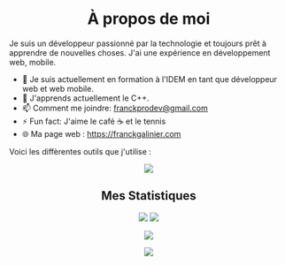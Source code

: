 <h1 align="center"> À propos de moi</h1>

Je suis un développeur passionné par la technologie et toujours prêt à apprendre de nouvelles choses. J'ai une expérience en développement web, mobile.

- 🔭 Je suis actuellement en formation à l'IDEM en tant que développeur web et web mobile.
- 🌱 J'apprends actuellement le C++.
- 📫 Comment me joindre: franckprodev@gmail.com
- ⚡ Fun fact: J'aime le café ☕ et le tennis
- 🌐 Ma page web : https://franckgalinier.com

Voici les diffèrentes outils que j'utilise :
  
<p align="center">
  <a href="https://skillicons.dev">
    <img src="https://skillicons.dev/icons?i=docker,html,css,js,bootstrap,tailwind,linux,mongodb,mysql,notion,react,symfony,vscode,webpack,window" />
  </a>
</p>


<h2 align="center">Mes Statistiques</h2>
<div align="center">
    <img src="https://github-readme-stats.vercel.app/api?username=FranckGalinier&theme=tokyonight&hide_border=true&border_radius=50&show_icons=true">
    <img src="https://streak-stats.demolab.com?user=FranckGalinier&theme=tokyonight&hide_border=true&border_radius=50&date_format=j%20M%5B%20Y%5D)">
<br>
<p align="center">
    <img src="https://github-readme-stats.vercel.app/api/top-langs/?username=FranckGalinier&layout=compact&theme=tokyonight&hide_border=true&border_radius=50">
</p>
<div align="center">
<img src="https://github-profile-trophy.vercel.app/?username=FranckGalinier&theme=tokyonight">
</div>
</



